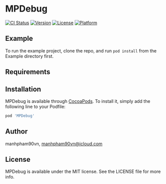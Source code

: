 # MPDebug

[![CI Status](https://img.shields.io/travis/manhpham90vn/MPDebug.svg?style=flat)](https://travis-ci.org/manhpham90vn/MPDebug)
[![Version](https://img.shields.io/cocoapods/v/MPDebug.svg?style=flat)](https://cocoapods.org/pods/MPDebug)
[![License](https://img.shields.io/cocoapods/l/MPDebug.svg?style=flat)](https://cocoapods.org/pods/MPDebug)
[![Platform](https://img.shields.io/cocoapods/p/MPDebug.svg?style=flat)](https://cocoapods.org/pods/MPDebug)

## Example

To run the example project, clone the repo, and run `pod install` from the Example directory first.

## Requirements

## Installation

MPDebug is available through [CocoaPods](https://cocoapods.org). To install
it, simply add the following line to your Podfile:

```ruby
pod 'MPDebug'
```

## Author

manhpham90vn, manhpham90vn@icloud.com

## License

MPDebug is available under the MIT license. See the LICENSE file for more info.
